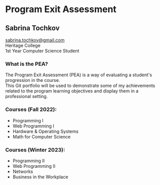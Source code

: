 # Program Exit Assessment
## Sabrina Tochkov 

sabrina.tochkov@gmail.com <br>
Heritage College <br>
1st Year Computer Science Student <br>

### What is the PEA?
The Program Exit Assessment (PEA) is a way of evaluating a student's progression in the course. <br>
This Git portfolio will be used to demonstrate some of my achievements related to the program learning objectives
and display them in a professional setting.

### Courses (Fall 2022):
* Programming I
* Web Programming I
* Hardware & Operating Systems
* Math for Computer Science

### Courses (Winter 2023):
* Programming II
* Web Programming II
* Networks
* Business in the Workplace
